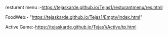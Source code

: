 resturent menu :-https://tejaskarde.github.io/Tejas1/resturantmenu/res.html

FoodWeb:- "https://tejaskarde.github.io/Tejas1/Empty/index.html"

Active Game:-https://tejaskarde.github.io/Tejas1/Active/tp.html
